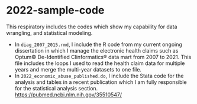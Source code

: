 # 2022-sample-code

This respiratory includes the codes which show my capability for data wrangling, and statistical modeling.

- In `diag_2007_2015.rmd`, I include the R code from my current ongoing dissertation in which I manage the electronic health claims such as Optum© De-Identified Clinformatics® data mart from 2007 to 2021. This file includes the loops I used to read the health claim data for multiple years and merge the multi-year datasets to one file.  
- In `2022_economic_abuse_published.do`, I include the Stata code for the analysis and tables in a recent publication which I am fully responsible for the statistical analysis section. 
https://pubmed.ncbi.nlm.nih.gov/35510547/
